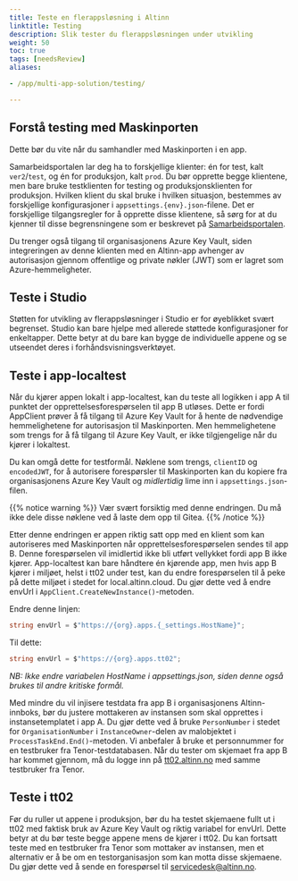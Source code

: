 ```yaml
---
title: Teste en flerappsløsning i Altinn
linktitle: Testing
description: Slik tester du flerappsløsningen under utvikling
weight: 50
toc: true
tags: [needsReview]
aliases:

- /app/multi-app-solution/testing/

---
```


## Forstå testing med Maskinporten

Dette bør du vite når du samhandler med Maskinporten i en app.

Samarbeidsportalen lar deg ha to forskjellige klienter: én for test, kalt `ver2`/`test`, og én for produksjon, kalt `prod`.
Du bør opprette begge klientene, men bare bruke testklienten for testing og produksjonsklienten for produksjon.
Hvilken klient du skal bruke i hvilken situasjon, bestemmes av forskjellige konfigurasjoner i `appsettings.{env}.json`-filene.
Det er forskjellige tilgangsregler for å opprette disse klientene, så sørg for at du kjenner til disse begrensningene som er beskrevet på
[Samarbeidsportalen](https://docs.digdir.no/docs/Maskinporten/maskinporten_sjolvbetjening_web#innlogging-og-tilgang).

Du trenger også tilgang til organisasjonens Azure Key Vault, siden integreringen av denne klienten med en Altinn-app avhenger av autorisasjon gjennom offentlige og private nøkler (JWT) som er lagret som Azure-hemmeligheter.

## Teste i Studio

Støtten for utvikling av flerappsløsninger i Studio er for øyeblikket svært begrenset.
Studio kan bare hjelpe med allerede støttede konfigurasjoner for enkeltapper.
Dette betyr at du bare kan bygge de individuelle appene og se utseendet deres i forhåndsvisningsverktøyet.

## Teste i app-localtest

Når du kjører appen lokalt i app-localtest, kan du teste all logikken i app A til punktet der opprettelsesforespørselen til app B utløses.
Dette er fordi AppClient prøver å få tilgang til Azure Key Vault for å hente de nødvendige hemmelighetene for autorisasjon til Maskinporten.
Men hemmelighetene som trengs for å få tilgang til Azure Key Vault, er ikke tilgjengelige når du kjører i lokaltest.

Du kan omgå dette for testformål. Nøklene som trengs, `clientID` og `encodedJWT`, for å autorisere forespørsler til Maskinporten kan du kopiere fra organisasjonens Azure Key Vault og *midlertidig* lime inn i `appsettings.json`-filen.

{{% notice warning %}}
Vær svært forsiktig med denne endringen. Du må ikke dele disse nøklene ved å laste dem opp til Gitea.
{{% /notice %}}

Etter denne endringen er appen riktig satt opp med en klient som kan autoriseres med Maskinporten når opprettelsesforespørselen sendes til app B.
Denne forespørselen vil imidlertid ikke bli utført vellykket fordi app B ikke kjører.
App-localtest kan bare håndtere én kjørende app, men hvis app B kjører i miljøet, helst i tt02 under test, kan du endre forespørselen til å peke på dette miljøet i stedet for local.altinn.cloud.
Du gjør dette ved å endre envUrl i `AppClient.CreateNewInstance()`-metoden.

Endre denne linjen:

```csharp
string envUrl = $"https://{org}.apps.{_settings.HostName}";
```

Til dette:

```csharp
string envUrl = $"https://{org}.apps.tt02";
```

_NB: Ikke endre variabelen HostName i appsettings.json, siden denne også brukes til andre kritiske formål._

Med mindre du vil injisere testdata fra app B i organisasjonens Altinn-innboks, bør du justere mottakeren av instansen som skal opprettes i instansetemplatet i app A.
Du gjør dette ved å bruke `PersonNumber` i stedet for `OrganisationNumber` i `InstanceOwner`-delen av malobjektet i `ProcessTaskEnd.End()`-metoden.
Vi anbefaler å bruke et personnummer for en testbruker fra Tenor-testdatabasen.
Når du tester om skjemaet fra app B har kommet gjennom, må du logge inn på
[tt02.altinn.no](https://tt02.altinn.no/)
med samme testbruker fra Tenor.

## Teste i tt02

Før du ruller ut appene i produksjon, bør du ha testet skjemaene fullt ut i tt02 med faktisk bruk av Azure Key Vault og riktig variabel for envUrl.
Dette betyr at du bør teste begge appene mens de kjører i tt02.
Du kan fortsatt teste med en testbruker fra Tenor som mottaker av instansen, men et alternativ er å be om en testorganisasjon som kan motta disse skjemaene.
Du gjør dette ved å sende en forespørsel til servicedesk@altinn.no.